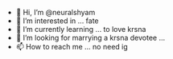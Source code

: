 - 👋 Hi, I’m @neuralshyam
- 👀 I’m interested in ... fate
- 🌱 I’m currently learning ... to love krsna
- 💞️ I’m looking for marrying a krsna devotee ...
- 📫 How to reach me ... no need ig

<!---
neuralshyam/neuralshyam is a ✨ special ✨ repository because its `README.md` (this file) appears on your GitHub profile.
You can click the Preview link to take a look at your changes.
--->
